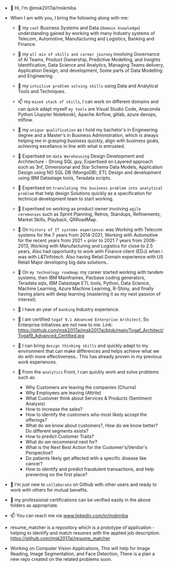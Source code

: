- 👋 Hi, I’m @msk2017ai/mskmiba
                        
- When I am with you, I bring the following along with me:
      
   - 💞️   my `cool` Business Systems and Data (`domain knowledge`) understanding gained by working with many Industry systems of Telecom, Automotive, Manufacturing and Logistics, Banking and Finance.
         
   - 👀   my `all mix of skills and career journey` involving Governance of AI Teams, Product Ownership, Predictive Modelling, and Insights Identification,  Data Science and Analytics, Managing  Teams delivery, Application Design, and development, Some parts of Data Modelling and Engineering .  
         
   - 👋   my `intuitive problem solving skills` using Data and Analytical Tools and Techniques.

   - 📫   my `mixed stack of skills`, I can work on different domains and can quick adapt myself `my tools` are Visual Studio Code, Anaconda Python (Jupyter Notebook), Apache Airflow, gitlab, azure devops, mlflow.
          
   - 🌱   my `unique qualification` as I hold my bachelor's in Engineering degree and a Master's in Business Administration, which is always helping me in grasping business quickly, align with business goals, achieving   excellance in line with what is entrusted.
        
   - 💞️   Expertised on `data Warehousing` Design Development and Architecture - Strong SQL guy, Expertised on Layered approach such as 3nf, Dimensional and Star Schema Data Models, Application Design using NO SQL DB (MongoDB), ETL Design and development using IBM Datastage tools, Teradata scripts.
         
   - 👀   Expertised on `translating the business problem into analytical problem` that help design Solutions quickly as a specification for technical development team to start working.
         
   - 👋  Expertised on working as product owner involving `agile ceremonies` such as Sprint Planning, Retros, Standups, Refinements, Market Skills, Playback, QXRoadMap.

   - 👀 On `history of IT systems experience`: was Working with Telecom systems for the  7 years from 2014-2021,  Working with Automotive for the recent years from 2021 + prior to 2021  7 years from 2006-2013, Working with Manufacturing and Logistics for close to 2.5 years, Also had opportunity to work with Finance client (EDJ) when i was with L&TInfotech. Also having Retail Domain experience with US Retail Major developing big data solutions..

   - 🌱 On `my technology roadmap`: my career started working with tandem systems, then IBM Mainframes, Pacbase coding generators, Teradata sqls, IBM Datastage ETL tools, Python, Data Science, Machine Learning, Azure Machine Learning, R-Shiny, and finally having plans with deep learning (mastering it as my next passion of interest).

   - 💞️ I have an year of `banking` Industry experience. 

   - 👋 I am certified `togaf 9.1 Advanced Enterprise Architect`, So Enterprise initiatives are not new to me. Link: https://github.com/msk2017ai/msk2017ai/blob/main/Togaf_Architect/Togaf9_Advanced_Certified.jpg

   - 👀 I can bring `design thinking skills` and quickly adapt to my environment that can make differences and helps achieve what we do with more effectiveness.. This has already proven in my previous work experiences.
               
   - 🌱  From the `analytics` Front, I can quickly work and solve problems such as:
      -  Why Customers are leaving the companies (Churns)
      -  Why Employees are leaving (Attrite)
      -  What Customer think about Services & Products (Sentiment Analysis)
      -  How to increase the sales? 
      -  How to identify the customers who  most likely accept the offerings?
      -  What do we know about customers?, How do we know better? Do different segments exists?
      -  How to predict Customer Traits?
      -  What do we recommend next for?
      -  What is the Next Best Action for the Customer's/Vendor's Perspective?
      -  Do patients likely get affected with a specific disease like cancer?
      -  How to identify and predict fraudulent transactions, and help preventing on the first place?

- 💞️ I’m just new to `collaborate` on Github with other users and ready to work with others for mutual benefits. 

- 👀 my professional certifications can be verified easily in the above folders as appropriate.
                     
- 📫 You can reach me via www.linkedin.com/in/mskmiba
                                     
-  resume_matcher is a repository which is a prototype of application - helping to identify and match resumes with the applied job description. 
https://github.com/msk2017ai/resume_matcher
                               
-  Working on Computer Vision Applications, This will help for Image Reading, Image Segmentation, and Face Detection, There is a plan a new repo created on the related problems soon.


<!---
msk2017ai/msk2017ai is a ✨ special ✨ repository because its `README.md` (this file) appears on your GitHub profile.
You can click the Preview link to take a look at your changes.
--->


